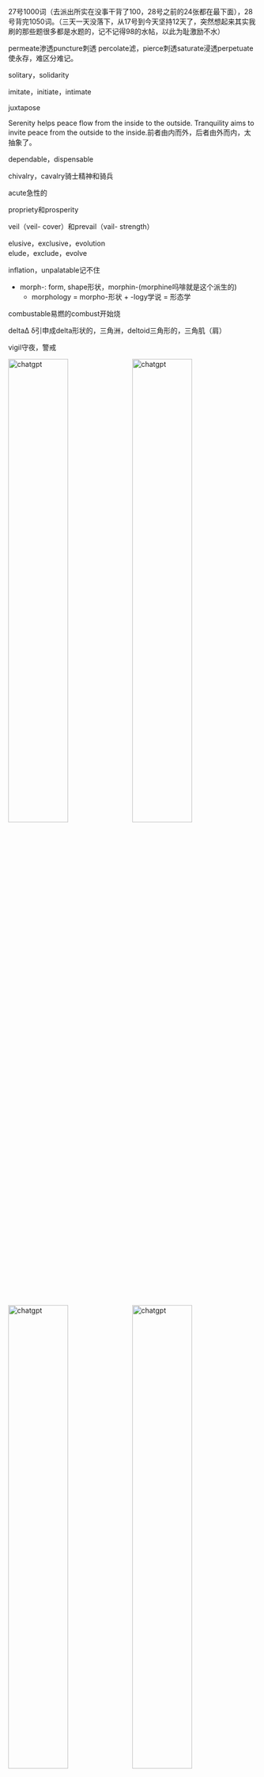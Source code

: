 27号1000词（去派出所实在没事干背了100，28号之前的24张都在最下面），28号背完1050词。（三天一天没落下，从17号到今天坚持12天了，突然想起来其实我刷的那些题很多都是水题的，记不记得98的水帖，以此为耻激励不水）

permeate渗透puncture刺透 percolate滤，pierce刺透saturate浸透perpetuate使永存，难区分难记。

solitary，solidarity

imitate，initiate，intimate

juxtapose

Serenity helps peace flow from the inside to the outside. Tranquility aims to invite peace from the outside to the inside.前者由内而外，后者由外而内，太抽象了。  

dependable，dispensable

chivalry，cavalry骑士精神和骑兵

acute急性的

propriety和prosperity

veil（veil- cover）和prevail（vail- strength）

elusive，exclusive，evolution  
elude，exclude，evolve

inflation，unpalatable记不住

- morph-: form, shape形状，morphin-(morphine吗啡就是这个派生的)
    - morphology = morpho-形状 + -logy学说 = 形态学

combustable易燃的combust开始烧

deltaΔ δ引申成delta形状的，三角洲，deltoid三角形的，三角肌（肩）

vigil守夜，警戒

<img src="/assets/Screenshot 2024-03-29 at 00.52.39.png" alt="chatgpt" width="49%" height="49%">
<img src="/assets/Screenshot 2024-03-29 at 00.53.18.png" alt="chatgpt" width="49%" height="49%">
<img src="/assets/Screenshot 2024-03-29 at 00.53.38.png" alt="chatgpt" width="49%" height="49%">
<img src="/assets/Screenshot 2024-03-29 at 00.53.56.png" alt="chatgpt" width="49%" height="49%">
<img src="/assets/Screenshot 2024-03-29 at 00.54.06.png" alt="chatgpt" width="49%" height="49%">
<img src="/assets/Screenshot 2024-03-29 at 00.54.27.png" alt="chatgpt" width="49%" height="49%">
<img src="/assets/Screenshot 2024-03-29 at 00.54.47.png" alt="chatgpt" width="49%" height="49%">
<img src="/assets/Screenshot 2024-03-29 at 00.54.57.png" alt="chatgpt" width="49%" height="49%">

<img src="/assets/IMG_5618.PNG" alt="题一道没做" width="49%" height="49%">
<img src="/assets/IMG_5617.PNG" alt="题一道没做" width="49%" height="49%">
<img src="/assets/IMG_5616.PNG" alt="题一道没做" width="49%" height="49%">
<img src="/assets/IMG_5598.PNG" alt="题一道没做" width="49%" height="49%">
<img src="/assets/IMG_5597.PNG" alt="题一道没做" width="49%" height="49%">
<img src="/assets/IMG_5596.PNG" alt="题一道没做" width="49%" height="49%">
<img src="/assets/IMG_5595.PNG" alt="题一道没做" width="49%" height="49%">
<img src="/assets/IMG_5594.PNG" alt="题一道没做" width="49%" height="49%">
<img src="/assets/IMG_5593.PNG" alt="题一道没做" width="49%" height="49%">
<img src="/assets/IMG_5592.PNG" alt="题一道没做" width="49%" height="49%">
<img src="/assets/IMG_5591.PNG" alt="题一道没做" width="49%" height="49%">
<img src="/assets/IMG_5590.PNG" alt="题一道没做" width="49%" height="49%">
<img src="/assets/IMG_5589.PNG" alt="题一道没做" width="49%" height="49%">
<img src="/assets/IMG_5587.PNG" alt="题一道没做" width="49%" height="49%">
<img src="/assets/IMG_5585.PNG" alt="题一道没做" width="49%" height="49%">
<img src="/assets/IMG_5584.PNG" alt="题一道没做" width="49%" height="49%">
<img src="/assets/IMG_5583.PNG" alt="题一道没做" width="49%" height="49%">
<img src="/assets/IMG_5582.PNG" alt="题一道没做" width="49%" height="49%">
<img src="/assets/IMG_5581.PNG" alt="题一道没做" width="49%" height="49%">
<img src="/assets/IMG_5575.PNG" alt="题一道没做" width="49%" height="49%">
<img src="/assets/IMG_5562.PNG" alt="题一道没做" width="49%" height="49%">
<img src="/assets/IMG_5561.PNG" alt="题一道没做" width="49%" height="49%">
<img src="/assets/IMG_5560.PNG" alt="题一道没做" width="49%" height="49%">
<img src="/assets/IMG_5563.jpg" alt="题一道没做" width="49%" height="49%">